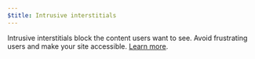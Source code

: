 ```yaml
---
$title: Intrusive interstitials
---
```


Intrusive interstitials block the content users want to see. Avoid frustrating users and make your site accessible. [Learn more](https://webmasters.googleblog.com/2016/08/helping-users-easily-access-content-on.html).
